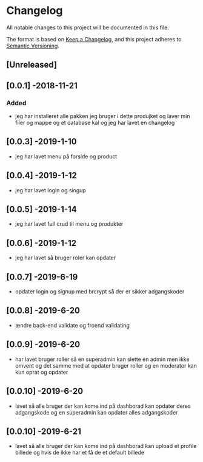 # Changelog
All notable changes to this project will be documented in this file.

The format is based on [Keep a Changelog](https://keepachangelog.com/en/1.0.0/),
and this project adheres to [Semantic Versioning](https://semver.org/spec/v2.0.0.html).

## [Unreleased]

## [0.0.1] -2018-11-21
### Added
* jeg har  installeret alle pakken jeg bruger i dette produjket og laver min filer og mappe og et database kal og jeg har lavet en changelog

## [0.0.3] -2019-1-10
*   jeg har lavet menu på forside og product

## [0.0.4] -2019-1-12
* jeg har lavet login og singup
## [0.0.5] -2019-1-14
* jeg har lavet full crud til menu og produkter

##  [0.0.6] -2019-1-12
* jeg har lavet så bruger roler kan opdater

##  [0.0.7] -2019-6-19
* opdater login og signup med brcrypt så der er  sikker adgangskoder

## [0.0.8] -2019-6-20
* ændre back-end validate og froend validating

## [0.0.9] -2019-6-20
* har lavet bruger roller så en superadmin kan slette en admin men ikke omvent og det samme med at opdater bruger roller
og en moderator kan kun oprat og opdater 

## [0.0.10] -2019-6-20
* lavet så alle bruger der kan kome ind på dashborad kan opdater deres adgangskode og en superadmin kan opdater alles adgangskoder

##  [0.0.10] -2019-6-21
*  lavet så alle bruger der kan kome ind på dashborad kan upload et profile billede og hvis de ikke har et få   de et default billede 